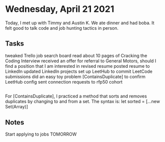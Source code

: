 # Wednesday, April 21 2021
  Today, I met up with Timmy and Austin K. We ate dinner and had boba. It felt good to talk code and job hunting tactics in person.

## Tasks
  tweaked Trello job search board
  read about 10 pages of Cracking the Coding Interview
  received an offer for referral to General Motors, should I find a position that I am interested in
  revised resume
  posted resume to LinkedIn
  updated LinkedIn projects
  set up LeetHub to commit LeetCode submissions
  did an easy toy problem [ContainsDuplicate] to confirm LeetHub config
  sent connection requests to rfp50 cohort

##
  For [ContainsDuplicate], I practiced a method that sorts and removes duplicates by changing to and from a set. The syntax is:
    let sorted = [...new Set(Array)]

## Notes
  Start applying to jobs TOMORROW
